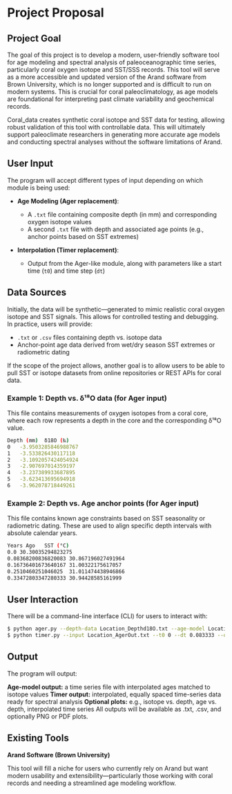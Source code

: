 # Project Proposal

## Project Goal

The goal of this project is to develop a modern, user-friendly software tool for age modeling and spectral analysis of paleoceanographic time series, particularly coral oxygen isotope and SST/SSS records. This tool will serve as a more accessible and updated version of the Arand software from Brown University, which is no longer supported and is difficult to run on modern systems. This is crucial for coral paleoclimatology, as age models are foundational for interpreting past climate variability and geochemical records.

Coral_data creates synthetic coral isotope and SST data for testing, allowing robust validation of this tool with controllable data. This will ultimately support paleoclimate researchers in generating more accurate age models and conducting spectral analyses without the software limitations of Arand. 

## User Input

The program will accept different types of input depending on which module is being used:

- **Age Modeling (Ager replacement)**:  
  - A `.txt` file containing composite depth (in mm) and corresponding oxygen isotope values  
  - A second `.txt` file with depth and associated age points (e.g., anchor points based on SST extremes)

- **Interpolation (Timer replacement)**:  
  - Output from the Ager-like module, along with parameters like a start time (`t0`) and time step (`dt`)

## Data Sources

Initially, the data will be synthetic—generated to mimic realistic coral oxygen isotope and SST signals. This allows for controlled testing and debugging. In practice, users will provide:

- `.txt` or `.csv` files containing depth vs. isotope data
- Anchor-point age data derived from wet/dry season SST extremes or radiometric dating

If the scope of the project allows, another goal is to allow users to be able to pull SST or isotope datasets from online repositories or REST APIs for coral data.

### Example 1: Depth vs. δ¹⁸O data (for Ager input)

This file contains measurements of oxygen isotopes from a coral core, where each row represents a depth in the core and the corresponding δ¹⁸O value.
```bash 
Depth (mm)	δ18O (‰)
0	-3.9503285846988767
1	-3.533826430117118
2	-3.1092057424054924
3	-2.907697014359197
4	-3.237389933687895
5	-3.623413695694918
6	-3.962078718449261
```
### Example 2: Depth vs. Age anchor points (for Ager input)

This file contains known age constraints based on SST seasonality or radiometric dating. These are used to align specific depth intervals with absolute calendar years.

```bash 
Years Ago	SST (°C)
0.0	30.30035294823275
0.08368200836820083	30.867196027491964
0.16736401673640167	31.00322175617057
0.2510460251046025	31.011474438946866
0.33472803347280333	30.94428585161999
```

## User Interaction

There will be a command-line interface (CLI) for users to interact with:

```bash
$ python ager.py --depth-data Location_Depthd18O.txt --age-model Location_AgeModel.txt --output Location_AgerOut.txt
$ python timer.py --input Location_AgerOut.txt --t0 0 --dt 0.083333 --output Location_TimerOut.txt
```

## Output

The program will output:

**Age-model output:** a time series file with interpolated ages matched to isotope values
**Timer output:** interpolated, equally spaced time-series data ready for spectral analysis
**Optional plots:** e.g., isotope vs. depth, age vs. depth, interpolated time series
All outputs will be available as .txt, .csv, and optionally PNG or PDF plots.


## Existing Tools

**Arand Software (Brown University)**

This tool will fill a niche for users who currently rely on Arand but want modern usability and extensibility—particularly those working with coral records and needing a streamlined age modeling workflow.

